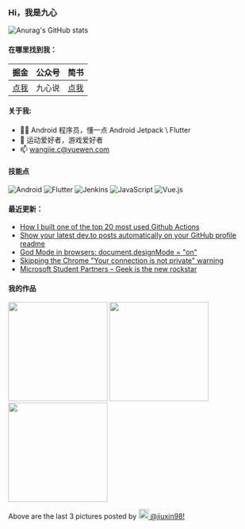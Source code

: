 ### Hi，我是九心

![Anurag's GitHub stats](https://github-readme-stats.vercel.app/api?username=mCyp&bg_color=30,C2FFD8,465EFB&title_color=fff&text_color=fff)

#### 在哪里找到我：

|                            掘金                            | 公众号 |                      简书                      |
| :--------------------------------------------------------: | :----: | :--------------------------------------------: |
| [点我](https://juejin.im/user/3526889033444855/activities) | 九心说 | [点我](https://www.jianshu.com/u/683403c18f98) |

#### 关于我:

- 🙋🏻 Android 程序员，懂一点 Android Jetpack \ Flutter
- 🏀 运动爱好者，游戏爱好者
- 📫 wangjie.c@yuewen.com

#### 技能点

![Android](https://img.shields.io/badge/Android-%2335495e.svg?style=for-the-badge&logo=Android&logoColor=%FF35D06D)
![Flutter](https://img.shields.io/badge/Flutter-%23323330.svg?style=for-the-badge&logo=Flutter&logoColor=%FF0F7BE4)
![Jenkins](https://img.shields.io/badge/Jenkins-%2335495e.svg?style=for-the-badge&logo=jenkins&logoColor=%FFC62327)
![JavaScript](https://img.shields.io/badge/javascript-%23323330.svg?style=for-the-badge&logo=javascript&logoColor=%23F7DF1E)
![Vue.js](https://img.shields.io/badge/vuejs-%2335495e.svg?style=for-the-badge&logo=vuedotjs&logoColor=%234FC08D)

#### 最近更新：

<!-- BLOG-POST-LIST:START -->
- [How I built one of the top 20 most used Github Actions](https://www.gautamkrishnar.com/how-i-built-one-of-the-top-20-most-used-github-actions/)
- [Show your latest dev.to posts automatically on your GitHub profile readme](https://dev.to/gautamkrishnar/show-your-latest-dev-to-posts-automatically-in-your-github-profile-readme-3nk8)
- [God Mode in browsers: document.designMode = "on"](https://dev.to/gautamkrishnar/god-mode-in-browsers-document-designmode-on-2pmo)
- [Skipping the Chrome "Your connection is not private" warning](https://dev.to/gautamkrishnar/quickbits-1-skipping-the-chrome-your-connection-is-not-private-warning-4kp1)
- [Microsoft Student Partners – Geek is the new rockstar](https://dev.to/gautamkrishnar/microsoft-student-partners--geek-is-the-new-rockstar)
<!-- BLOG-POST-LIST:END -->

#### 我的作品
<p><img width="200" src="https:&#x2F;&#x2F;cdn1.picuki.com&#x2F;hosted-by-instagram&#x2F;q&#x3D;0exhNuNYnjBGZDHIdN5WmL9I2PA3GQtRNucaS7j0nyZiNxIsbHWB58ltwdGn%7C%7CDh6Kwh9HS+Lfjhn7YkuVFpZZFN6NEzYQbePTThT6K+bXICn0D1l9JNhl781LHYWZ3+o98YpOzjYLCcaDqYDG7uo+qhT5aGuO1lQpTb9d7JGmC4E5ZObS6olhMF4pJ2Jg3Tt%7C%7C9k4Ki5e82wzJURmpNjMpGxHDrr2PM86o6N0QrlChMIRrdDgmBq7EHl3Kj4sUQ+RubTOl+1egRrxYAAz+jCsE5gaFxQTuVmvmlA0toFzqaekMN1A3twZkIH2CmUEXTE86kAon5zgx3PySVTw2lpnkG721L2lRMcKpcOhCtiFYIzu1nnvPab6J5VKfnsYBq3OX13XDKKnJo5Wk9YZTq4b8n%7C%7Ct1UCCerPLzxp1WWJIhTLTXw&#x3D;&#x3D;" /> <img width="200" src="https:&#x2F;&#x2F;cdn1.picuki.com&#x2F;hosted-by-instagram&#x2F;q&#x3D;0exhNuNYnjBGZDHIdN5WmL9I2PA3GQtRNucaS7j0nyZiNxIsbHWB58ltwdGn%7C%7CDh6Kwh9HS+Lfjhn54kqV1lSZFF4P0XZQLaNRTdU6aqaVoCj1jFv9JNikb83LnccZnSo9MEvOzjYLCcaDqYDG7uo+qhT5aGuO1lQpTb9d7JGmC4E5ZObS6olhMF4pJ2Jg3Tt%7C%7C9k4Ki5e82wzJURmpNjMpGxHDrr2PM86o6N0QrlChMIRrdDgmBq7EHl3Kj4sUQ+RubTOl+1ejCX5YSQqrG2fRYQaFxVOklGJglA0toFzqaekMN1A3twZkIH2CmUEXTE86kAon5zgx3PySVTw6k90k1j+zJipXK4f9L74N9zPZo3l+x7QTePkILNOaUU+FPDcVVnOBveVJo5Wk9YZTq4YhnriokCCerPLzxp1WWJIhTLTXw&#x3D;&#x3D;" /> <img width="200" src="https:&#x2F;&#x2F;cdn1.picuki.com&#x2F;hosted-by-instagram&#x2F;q&#x3D;0exhNuNYnjBGZDHIdN5WmL9I2PA3GQtRNecaS7j0nyZiNxIsbHWB58ltwdGn%7C%7CDh6Kwh9HS+Lfjhn5ospUVRZZFZ9NUPcSLSBSz1W66qcUICh1Tdm9pdjkLs0L3IWZ36u%7C%7CsJDCniBPiAIQeoEH%7C%7Cbx7a8Koru5A2MGo1zRMrBC0GAG4fy3UPI7mslm3ayEv0Pxto0%7C%7CNylL9XkgKQcup8vU%7C%7CHdbEvL+M4Byp6JzSPkCj9ND1OHtpCa5BTB7Kzo4KD6chYTJnLMIpCDnImce7nSMUIgDEEQVm16T8RM1v9EPqoOmZKBq+98ZkIGRT2UFAjsm81JhmMntxxzsXDj65moBlE%7C%7Cq+P6rZa4BqMTSA9efUtT9yymSZrXsO4hbe0odM6zABFvZctGHQcdcy90dSq4bhwvhtjmzd4%7C%7Cn1RcsUzdMhWzY" /></p>
<p>Above are the last 3 pictures posted by <a href="https://www.instagram.com/jiuxin98/" target="_blank"><img src="https://upload.wikimedia.org/wikipedia/commons/thumb/e/e7/Instagram_logo_2016.svg/1024px-Instagram_logo_2016.svg.png" width="20"/> @jiuxin98!</a></p>
